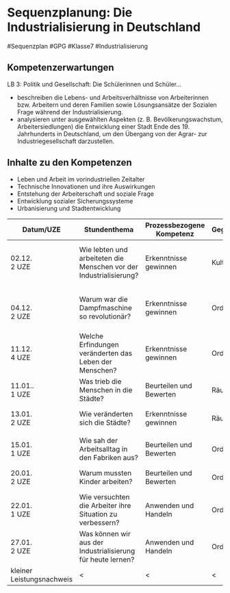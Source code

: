 # Sequenzplanung: Die Industrialisierung in Deutschland

#Sequenzplan #GPG  #Klasse7 #Industrialisierung

## Kompetenzerwartungen

LB 3: Politik und Gesellschaft: Die Schülerinnen und Schüler...
- beschreiben die Lebens- und Arbeitsverhältnisse von Arbeiterinnen bzw. Arbeitern und deren Familien sowie Lösungsansätze der Sozialen Frage während der Industrialisierung. 
- analysieren unter ausgewählten Aspekten (z. B. Bevölkerungswachstum, Arbeitersiedlungen) die Entwicklung einer Stadt Ende des 19. Jahrhunderts in Deutschland, um den Übergang von der Agrar- zur Industriegesellschaft darzustellen.

## Inhalte zu den Kompetenzen

- Leben und Arbeit im vorindustriellen Zeitalter
- Technische Innovationen und ihre Auswirkungen
- Entstehung der Arbeiterschaft und soziale Frage
- Entwicklung sozialer Sicherungssysteme
- Urbanisierung und Stadtentwicklung


| Datum/UZE                 | Stundenthema                                                       | Prozessbezogene Kompetenz | Gegenstandsbereich | Perspektive                        | Stundenziel/Kompetenzerwartung                                                  | Kommentar zu Inhalt/Verfahren                                                                    |
| ------------------------- | ------------------------------------------------------------------ | ------------------------- | ------------------ | ---------------------------------- | ------------------------------------------------------------------------------- | ------------------------------------------------------------------------------------------------ |
| 02.12.<br>2 UZE           | Wie lebten und arbeiteten die Menschen vor der Industrialisierung? | Erkenntnisse gewinnen     | Kulturen           | historisch                         | ...beschreiben die Lebens- und Arbeitsbedingungen im vorindustriellen Zeitalter | Bildanalyse: Handwerker in Werkstatt, Arbeitsorganisation in Familien                            |
| <br>04.12.<br>2 UZE       | Warum war die Dampfmaschine so revolutionär?                       | Erkenntnisse gewinnen     | Ordnungssysteme    | historisch                         | ...erklären die Bedeutung der Dampfmaschine für die industrielle Entwicklung    | Funktionsweise der Dampfmaschine, Modell oder Animation, Vergleich mit vorherigen Energiequellen |
| 11.12.<br>4 UZE           | Welche Erfindungen veränderten das Leben der Menschen?             | Erkenntnisse gewinnen     | Ordnungssysteme    | historisch                         | ...stellen wichtige Erfindungen und ihre Auswirkungen dar                       | PA: Recherche und Aufbereitung der Themen und Erfindungen                                        |
| 11.01..<br>1 UZE          | Was trieb die Menschen in die Städte?                              | Beurteilen und Bewerten   | Räume              | historisch, sozialwissenschaftlich | ...erklären Ursachen und Folgen der Landflucht                                  | Rollenspiel: Entscheidungssituation einer Bauernfamilie                                          |
| 13.01.<br>2 UZE           | Wie veränderten sich die Städte?                                   | Erkenntnisse gewinnen     | Räume              | historisch, geographisch           | ...beschreiben die Entwicklung deutscher Städte am Beispiel Münchens            | Historische Stadtpläne, Bevölkerungsstatistiken, Wohnverhältnisse                                |
|                           |                                                                    |                           |                    |                                    |                                                                                 |                                                                                                  |
| 15.01.<br>1 UZE           | Wie sah der Arbeitsalltag in den Fabriken aus?                     | Beurteilen und Bewerten   | Ordnungssysteme    | historisch, sozialwissenschaftlich | ...analysieren Arbeitsbedingungen in den Fabriken                               | Quellenarbeit: Arbeitszeiten, Löhne, Arbeitssicherheit                                           |
| 20.01.<br>2 UZE           | Warum mussten Kinder arbeiten?                                     | Beurteilen und Bewerten   | Ordnungssysteme    | historisch, sozialwissenschaftlich | ...bewerten die Ursachen und Folgen der Kinderarbeit                            | Quellenanalyse, Zeitzeugenbericht, Gegenwartsbezug                                               |
| 22.01.<br>1 UZE           | Wie versuchten die Arbeiter ihre Situation zu verbessern?          | Anwenden und Handeln      | Ordnungssysteme    | historisch, sozialwissenschaftlich | ...erklären die Entstehung von Gewerkschaften und Arbeiterbewegung              | Simulation einer Gewerkschaftsgründung                                                           |
| 27.01.<br>2 UZE           | Was können wir aus der Industrialisierung für heute lernen?        | Anwenden und Handeln      | Ordnungssysteme    | historisch, sozialwissenschaftlich | ...übertragen historische Erkenntnisse auf aktuelle Entwicklungen               | Diskussion aktueller Veränderungen in der Arbeitswelt                                            |
| kleiner Leistungsnachweis | <                                                                  | <                         | <                  | <                                  | <                                                                               | <                                                                                                |

